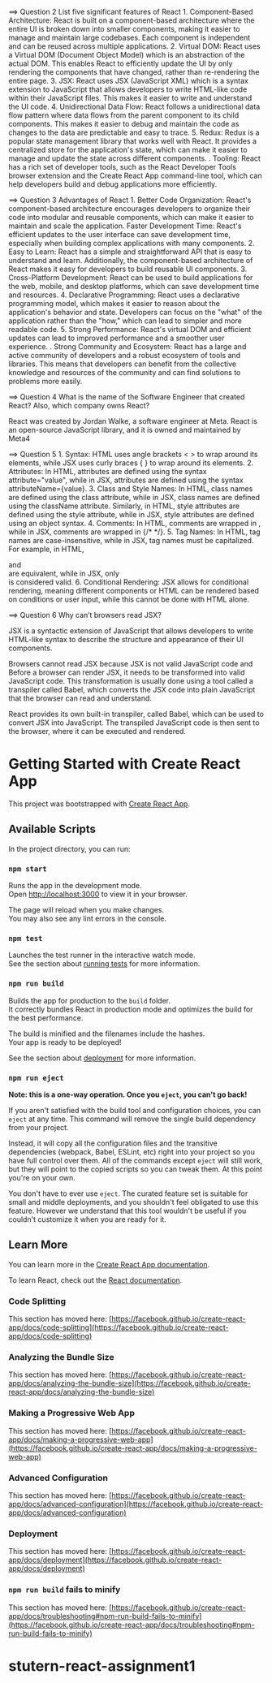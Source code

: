 ==> Question 2
List five significant features of React
1.
Component-Based Architecture: React is built on a component-based architecture where the entire UI is broken down into smaller components, making it easier to manage and maintain large codebases. Each component is independent and can be reused across multiple applications.
2.
Virtual DOM: React uses a Virtual DOM (Document Object Model) which is an abstraction of the actual DOM. This enables React to efficiently update the UI by only rendering the components that have changed, rather than re-rendering the entire page.
3.
JSX: React uses JSX (JavaScript XML) which is a syntax extension to JavaScript that allows developers to write HTML-like code within their JavaScript files. This makes it easier to write and understand the UI code.
4.
Unidirectional Data Flow: React follows a unidirectional data flow pattern where data flows from the parent component to its child components. This makes it easier to debug and maintain the code as changes to the data are predictable and easy to trace.
5.
Redux: Redux is a popular state management library that works well with React. It provides a centralized store for the application's state, which can make it easier to manage and update the state across different components.
.
Tooling: React has a rich set of developer tools, such as the React Developer Tools browser extension and the Create React App command-line tool, which can help developers build and debug applications more efficiently.


==> Question 3
Advantages of React
1.
Better Code Organization: React's component-based architecture encourages developers to organize their code into modular and reusable components, which can make it easier to maintain and scale the application.
Faster Development Time: React's efficient updates to the user interface can save development time, especially when building complex applications with many components.
2.
Easy to Learn: React has a simple and straightforward API that is easy to understand and learn. Additionally, the component-based architecture of React makes it easy for developers to build reusable UI components.
3.
Cross-Platform Development: React can be used to build applications for the web, mobile, and desktop platforms, which can save development time and resources.
4.
Declarative Programming: React uses a declarative programming model, which makes it easier to reason about the application's behavior and state. Developers can focus on the "what" of the application rather than the "how," which can lead to simpler and more readable code.
5.
Strong Performance: React's virtual DOM and efficient updates can lead to improved performance and a smoother user experience.
.
Strong Community and Ecosystem: React has a large and active community of developers and a robust ecosystem of tools and libraries. This means that developers can benefit from the collective knowledge and resources of the community and can find solutions to problems more easily.


==> Question 4
What is the name of the Software Engineer that created React? Also, which company owns React?

React was created by Jordan Walke, a software engineer at Meta. 
React is an open-source JavaScript library, and it is owned and maintained by Meta4

==> Question 5
1.
Syntax: HTML uses angle brackets < > to wrap around its elements, while JSX uses curly braces { } to wrap around its elements.
2.
Attributes: In HTML, attributes are defined using the syntax attribute="value", while in JSX, attributes are defined using the syntax attributeName={value}.
3.
Class and Style Names: In HTML, class names are defined using the class attribute, while in JSX, class names are defined using the className attribute. Similarly, in HTML, style attributes are defined using the style attribute, while in JSX, style attributes are defined using an object syntax.
4.
Comments: In HTML, comments are wrapped in <!-- -->, while in JSX, comments are wrapped in {/* */}.
5.
Tag Names: In HTML, tag names are case-insensitive, while in JSX, tag names must be capitalized. For example, in HTML, <div> and <DIV> are equivalent, while in JSX, only <Div> is considered valid.
6.
Conditional Rendering: JSX allows for conditional rendering, meaning different components or HTML can be rendered based on conditions or user input, while this cannot be done with HTML alone.


==> Question 6 
Why can’t browsers read JSX?

JSX is a syntactic extension of JavaScript that allows developers to write HTML-like syntax to describe the structure and appearance of their UI components.

Browsers cannot read JSX because JSX is not valid JavaScript code and Before a browser can render JSX, it needs to be transformed into valid JavaScript code. This transformation is usually done using a tool called a transpiler called Babel, which converts the JSX code into plain JavaScript that the browser can read and understand.

React provides its own built-in transpiler, called Babel, which can be used to convert JSX into JavaScript. The transpiled JavaScript code is then sent to the browser, where it can be executed and rendered.























# Getting Started with Create React App

This project was bootstrapped with [Create React App](https://github.com/facebook/create-react-app).

## Available Scripts

In the project directory, you can run:

### `npm start`

Runs the app in the development mode.\
Open [http://localhost:3000](http://localhost:3000) to view it in your browser.

The page will reload when you make changes.\
You may also see any lint errors in the console.

### `npm test`

Launches the test runner in the interactive watch mode.\
See the section about [running tests](https://facebook.github.io/create-react-app/docs/running-tests) for more information.

### `npm run build`

Builds the app for production to the `build` folder.\
It correctly bundles React in production mode and optimizes the build for the best performance.

The build is minified and the filenames include the hashes.\
Your app is ready to be deployed!

See the section about [deployment](https://facebook.github.io/create-react-app/docs/deployment) for more information.

### `npm run eject`

**Note: this is a one-way operation. Once you `eject`, you can't go back!**

If you aren't satisfied with the build tool and configuration choices, you can `eject` at any time. This command will remove the single build dependency from your project.

Instead, it will copy all the configuration files and the transitive dependencies (webpack, Babel, ESLint, etc) right into your project so you have full control over them. All of the commands except `eject` will still work, but they will point to the copied scripts so you can tweak them. At this point you're on your own.

You don't have to ever use `eject`. The curated feature set is suitable for small and middle deployments, and you shouldn't feel obligated to use this feature. However we understand that this tool wouldn't be useful if you couldn't customize it when you are ready for it.

## Learn More

You can learn more in the [Create React App documentation](https://facebook.github.io/create-react-app/docs/getting-started).

To learn React, check out the [React documentation](https://reactjs.org/).

### Code Splitting

This section has moved here: [https://facebook.github.io/create-react-app/docs/code-splitting](https://facebook.github.io/create-react-app/docs/code-splitting)

### Analyzing the Bundle Size

This section has moved here: [https://facebook.github.io/create-react-app/docs/analyzing-the-bundle-size](https://facebook.github.io/create-react-app/docs/analyzing-the-bundle-size)

### Making a Progressive Web App

This section has moved here: [https://facebook.github.io/create-react-app/docs/making-a-progressive-web-app](https://facebook.github.io/create-react-app/docs/making-a-progressive-web-app)

### Advanced Configuration

This section has moved here: [https://facebook.github.io/create-react-app/docs/advanced-configuration](https://facebook.github.io/create-react-app/docs/advanced-configuration)

### Deployment

This section has moved here: [https://facebook.github.io/create-react-app/docs/deployment](https://facebook.github.io/create-react-app/docs/deployment)

### `npm run build` fails to minify

This section has moved here: [https://facebook.github.io/create-react-app/docs/troubleshooting#npm-run-build-fails-to-minify](https://facebook.github.io/create-react-app/docs/troubleshooting#npm-run-build-fails-to-minify)
# stutern-react-assignment1
